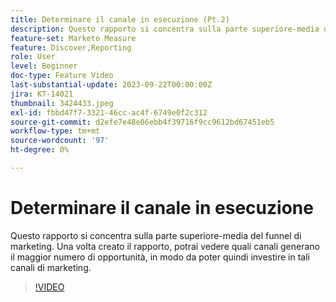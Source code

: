 ```yaml
---
title: Determinare il canale in esecuzione (Pt.2)
description: Questo rapporto si concentra sulla parte superiore-media del funnel di marketing. Una volta creato il rapporto, potrai vedere quali canali generano il maggior numero di opportunità, in modo da poter quindi investire in tali canali di marketing.
feature-set: Marketo Measure
feature: Discover,Reporting
role: User
level: Beginner
doc-type: Feature Video
last-substantial-update: 2023-09-22T00:00:00Z
jira: KT-14021
thumbnail: 3424433.jpeg
exl-id: fbbd47f7-3321-46cc-ac4f-6749e0f2c312
source-git-commit: d2efe7e48e06ebb4f39716f9cc9612bd67451eb5
workflow-type: tm+mt
source-wordcount: '97'
ht-degree: 0%

---
```


# Determinare il canale in esecuzione

Questo rapporto si concentra sulla parte superiore-media del funnel di marketing. Una volta creato il rapporto, potrai vedere quali canali generano il maggior numero di opportunità, in modo da poter quindi investire in tali canali di marketing.

>[!VIDEO](https://video.tv.adobe.com/v/3424433/?learn=on)
